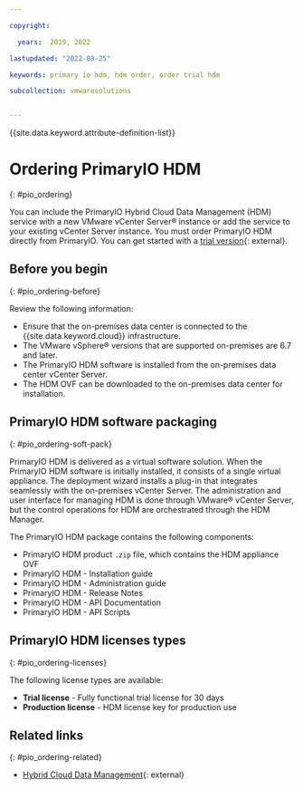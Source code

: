 ```yaml
---

copyright:

  years:  2019, 2022

lastupdated: "2022-08-25"

keywords: primary io hdm, hdm order, order trial hdm

subcollection: vmwaresolutions


---
```


{{site.data.keyword.attribute-definition-list}}


# Ordering PrimaryIO HDM
{: #pio_ordering}

You can include the PrimaryIO Hybrid Cloud Data Management (HDM) service with a new VMware vCenter Server® instance or add the service to your existing vCenter Server instance. You must order PrimaryIO HDM directly from PrimaryIO. You can get started with a [trial version](https://www.primaryio.com/free-trial/){: external}.

## Before you begin
{: #pio_ordering-before}

Review the following information:

* Ensure that the on-premises data center is connected to the {{site.data.keyword.cloud}} infrastructure.
* The VMware vSphere® versions that are supported on-premises are 6.7 and later.
* The PrimaryIO HDM software is installed from the on-premises data center vCenter Server.
* The HDM OVF can be downloaded to the on-premises data center for installation.

## PrimaryIO HDM software packaging
{: #pio_ordering-soft-pack}

PrimaryIO HDM is delivered as a virtual software solution. When the PrimaryIO HDM software is initially installed, it consists of a single virtual appliance. The deployment wizard installs a plug-in that integrates seamlessly with the on-premises vCenter Server. The administration and user interface for managing HDM is done through VMware® vCenter Server, but the control operations for HDM are orchestrated through the HDM Manager.

The PrimaryIO HDM package contains the following components:
* PrimaryIO HDM product `.zip` file, which contains the HDM appliance OVF
* PrimaryIO HDM - Installation guide
* PrimaryIO HDM - Administration guide
* PrimaryIO HDM - Release Notes
* PrimaryIO HDM - API Documentation
* PrimaryIO HDM - API Scripts

## PrimaryIO HDM licenses types
{: #pio_ordering-licenses}

The following license types are available:
- **Trial license** - Fully functional trial license for 30 days
- **Production license** - HDM license key for production use

## Related links
{: #pio_ordering-related}

* [Hybrid Cloud Data Management](https://www.primaryio.com/hybrid-cloud-data-management/){: external}
